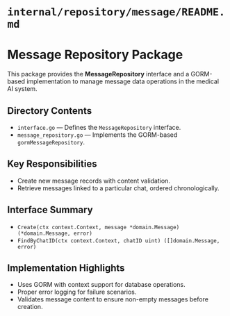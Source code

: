 # `internal/repository/message/README.md`

# Message Repository Package

This package provides the **MessageRepository** interface and a GORM-based implementation to manage message data operations in the medical AI system.

## Directory Contents

- `interface.go` — Defines the `MessageRepository` interface.
- `message_repository.go` — Implements the GORM-based `gormMessageRepository`.


## Key Responsibilities

- Create new message records with content validation.
- Retrieve messages linked to a particular chat, ordered chronologically.


## Interface Summary

- `Create(ctx context.Context, message *domain.Message) (*domain.Message, error)`
- `FindByChatID(ctx context.Context, chatID uint) ([]domain.Message, error)`


## Implementation Highlights

- Uses GORM with context support for database operations.
- Proper error logging for failure scenarios.
- Validates message content to ensure non-empty messages before creation.